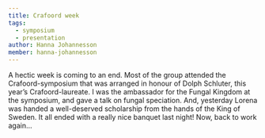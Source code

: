 ```yaml
---
title: Crafoord week
tags:
  - symposium
  - presentation
author: Hanna Johannesson
member: hanna-johannesson
---
```


A hectic week is coming to an end. Most of the group attended the Crafoord-symposium that was arranged in honour of Dolph Schluter, this year’s Crafoord-laureate. I was the ambassador for the Fungal Kingdom at the symposium, and gave a talk on fungal speciation. And, yesterday Lorena was handed a well-deserved scholarship from the hands of the King of Sweden. It all ended with a really nice banquet last night! Now, back to work again…